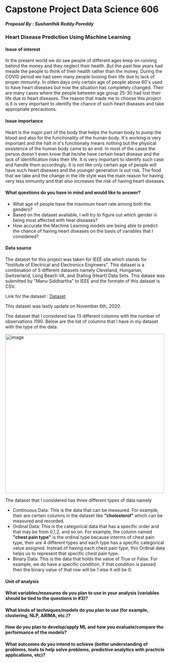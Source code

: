 # Capstone Project Data Science 606 
##### Proposal By : Sushanthik Reddy Poreddy
### Heart Disease Prediction Using Machine Learning

#### Issue of interest
In the present world we do see people of different ages keep on running behind the money and they neglect their health. But the past few years had meade the people to think of their health rather than the money. During the COVID period we had seen many people loosing their life due to lack of proper immunity. In olden days only certain age of people above 60's used to have heart diseases but now the situation has completely changed. Their are many cases where the people between age group 25-30 had lost their life due to heart diseases. The reason that made me to choose this project is it is very important to identify the chance of such heart diseases and take appropriate precautions. 
 
#### Issue importance
Heart is the major part of the body that helps the human body to pump the blood and also for the functionality of the human body. It's working is very important and the halt in it's functionaliy means nothing but the physical exsistence of the human body came to an end. In most of the cases the person doesn't even know that he/she have certain heart disease and the lack of identification risks their life. It is very important to identify such case and handle them accordingly. It is not like only certain age of people will have such heart diseases and the younger generation is out risk. The food that we take and the change in the life style was the main reason for having very less immunity and that also increases the risk of having heart diseases. 

#### What questions do you have in mind and would like to answer?
- What age of people have the maximum heart rate among both the genders?
- Based on the dataset available, I will try to figure out which gender is being most affected with hear diseases?
- How accurate the Machine Learning models are being able to predict the chance of having heart diseases on the basis of variables that I considered?

#### Data source 
The dataset for this project was taken for IEEE site which stands for "Institute of Electrical and Electronics Engineers". This dataset is a combination of 5 different datasets namely Cleveland, Hungarian, Switzerland, Long Beach VA, and Statlog (Heart) Data Sets. This datase was submitted by "Manu Siddhartha" to IEEE and the formate of this dataset is CSV. 

Link for the dataset : [Dataset](https://ieee-dataport.org/open-access/heart-disease-dataset-comprehensive)

This dataset was lastly update on November 6th, 2020.

The dataset that I considered has 13 different columns with the number of observations 1190. 
Below are the list of columns that I have in my dataset with the type of the data:

<img width="500" alt="image" src="https://github.com/SushanthikPoreddy/sushanthik_data606/blob/1b929b87ea6f1e0c785a1a60b0261218ae96d433/images/List%20of%20Columns.JPG">

The dataset that I considered has three different types of data namely 
- Continuous Data: This is the data that can be measured.
For example, their are certain columns in the dataset like **"cholesterol"** which can be measured and recorded.
- Ordinal Data: This is the categorical data that has a specific order and that may be from 0,1,2, and so on.
For example, the column named **"chest pain type"** is the ordinal type because interms of chest pain type, their are 4 different types and each type has a specific categorical value assigned. Instead of having each chest pain type, this Ordinal data helps us to represent that specific chest pain type.
- Binary Data: This is the data that holds the value of True or False. 
For example, we do have a specific condition, if that condition is passed then the binary value of that row will be 1 else it will be 0.



#### Unit of analysis

#### What variables/measures do you plan to use in your analysis (variables should be tied to the questions in #3)?

#### What kinds of techniques/models do you plan to use (for example, clustering, NLP, ARIMA, etc.)?
#### How do you plan to develop/apply ML and how you evaluate/compare the performance of the models?
#### What outcomes do you intend to achieve (better understanding of problems, tools to help solve problems, predictive analytics with practicle applications, etc)?
